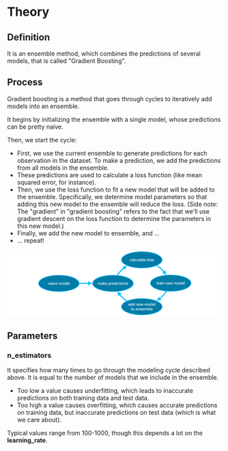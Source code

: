 # Theory

## Definition
It is an ensemble method, which combines the predictions of several models, that is called "Gradient Boosting".

## Process
Gradient boosting is a method that goes through cycles to iteratively add models into an ensemble.

It begins by initializing the ensemble with a single model, whose predictions can be pretty naive.

Then, we start the cycle:

- First, we use the current ensemble to generate predictions for each observation in the dataset. 
To make a prediction, we add the predictions from all models in the ensemble.
- These predictions are used to calculate a loss function (like mean squared error, for instance).
- Then, we use the loss function to fit a new model that will be added to the ensemble. Specifically, 
we determine model parameters so that adding this new model to the ensemble will reduce the loss. 
(Side note: The "gradient" in "gradient boosting" refers to the fact that we'll use gradient descent on 
the loss function to determine the parameters in this new model.)
- Finally, we add the new model to ensemble, and ...
- ... repeat!

![img_4.png](../images/data_science/img_4.png)

## Parameters

### n_estimators
It specifies how many times to go through the modeling cycle described above. 
It is equal to the number of models that we include in the ensemble.

- Too low a value causes underfitting, which leads to inaccurate predictions on both training data and test data.
- Too high a value causes overfitting, which causes accurate predictions on training data, 
but inaccurate predictions on test data (which is what we care about).

Typical values range from 100-1000, though this depends a lot on the **learning_rate**.